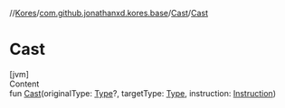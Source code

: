 //[Kores](../../index.md)/[com.github.jonathanxd.kores.base](../index.md)/[Cast](index.md)/[Cast](-cast.md)



# Cast  
[jvm]  
Content  
fun [Cast](-cast.md)(originalType: [Type](https://docs.oracle.com/javase/8/docs/api/java/lang/reflect/Type.html)?, targetType: [Type](https://docs.oracle.com/javase/8/docs/api/java/lang/reflect/Type.html), instruction: [Instruction](../../com.github.jonathanxd.kores/-instruction/index.md))  



